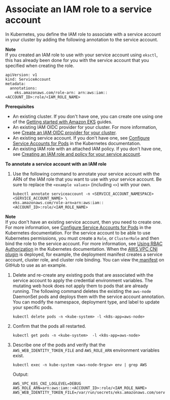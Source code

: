 # Associate an IAM role to a service account<a name="specify-service-account-role"></a>

In Kubernetes, you define the IAM role to associate with a service account in your cluster by adding the following annotation to the service account\.

**Note**  
If you created an IAM role to use with your service account using `eksctl`, this has already been done for you with the service account that you specified when creating the role\.

```
apiVersion: v1
kind: ServiceAccount
metadata:
  annotations:
    eks.amazonaws.com/role-arn: arn:aws:iam::<ACCOUNT_ID>:role/<IAM_ROLE_NAME>
```

**Prerequisites**
+ An existing cluster\. If you don't have one, you can create one using one of the [Getting started with Amazon EKS](getting-started.md) guides\.
+ An existing IAM OIDC provider for your cluster\. For more information, see [Create an IAM OIDC provider for your cluster](enable-iam-roles-for-service-accounts.md)\.
+ An existing service account\. If you don't have one, see [Configure Service Accounts for Pods](https://kubernetes.io/docs/tasks/configure-pod-container/configure-service-account/) in the Kubernetes documentation\.
+ An existing IAM role with an attached IAM policy\. If you don't have one, see [Creating an IAM role and policy for your service account](create-service-account-iam-policy-and-role.md)\.

**To annotate a service account with an IAM role**

1. Use the following command to annotate your service account with the ARN of the IAM role that you want to use with your service account\. Be sure to replace the `<example values>` \(including `<>`\) with your own\.

   ```
   kubectl annotate serviceaccount -n <SERVICE_ACCOUNT_NAMESPACE> <SERVICE_ACCOUNT_NAME> \
   eks.amazonaws.com/role-arn=arn:aws:iam::<ACCOUNT_ID>:role/<IAM_ROLE_NAME>
   ```
**Note**  
If you don't have an existing service account, then you need to create one\. For more information, see [Configure Service Accounts for Pods](https://kubernetes.io/docs/tasks/configure-pod-container/configure-service-account/) in the Kubernetes documentation\. For the service account to be able to use Kubernetes permissions, you must create a `Role`, or `ClusterRole` and then bind the role to the service account\. For more information, see [Using RBAC Authorization](https://kubernetes.io/docs/reference/access-authn-authz/rbac/) in the Kubernetes documentation\. When the [AWS VPC CNI plugin](pod-networking.md) is deployed, for example, the deployment manifest creates a service account, cluster role, and cluster role binding\. You can view the[ manifest](https://raw.githubusercontent.com/aws/amazon-vpc-cni-k8s/release-1.9/config/v1.9/aws-k8s-cni.yaml) on GitHub to use as an example\.

1. Delete and re\-create any existing pods that are associated with the service account to apply the credential environment variables\. The mutating web hook does not apply them to pods that are already running\. The following command deletes the existing the `aws-node` DaemonSet pods and deploys them with the service account annotation\. You can modify the namespace, deployment type, and label to update your specific pods\.

   ```
   kubectl delete pods -n <kube-system> -l <k8s-app=aws-node>
   ```

1. Confirm that the pods all restarted\.

   ```
   kubectl get pods -n <kube-system>  -l <k8s-app=aws-node>
   ```

1. Describe one of the pods and verify that the `AWS_WEB_IDENTITY_TOKEN_FILE` and `AWS_ROLE_ARN` environment variables exist\.

   ```
   kubectl exec -n kube-system <aws-node-9rgzw> env | grep AWS
   ```

   Output:

   ```
   AWS_VPC_K8S_CNI_LOGLEVEL=DEBUG
   AWS_ROLE_ARN=arn:aws:iam::<ACCOUNT_ID>:role/<IAM_ROLE_NAME>
   AWS_WEB_IDENTITY_TOKEN_FILE=/var/run/secrets/eks.amazonaws.com/serviceaccount/token
   ```